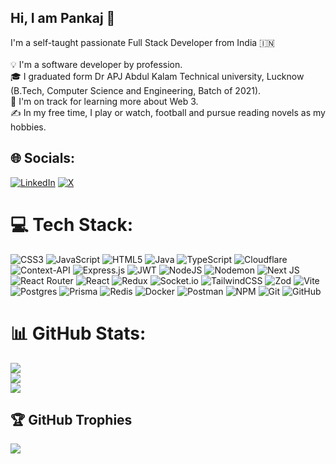 


<!--I'm a self-taught passionate Full Stack Developer from India 🇮🇳

💡 &nbsp; I'm a software developer and researcher by profession. \
<!--💻 &nbsp;I'm currently performing research in the field of multimodal detection of human behavioral patterns and computational psychiatry.\ 
🎓&nbsp;I graduated form Dr APJ Abdul Kalam Technical university, Lucknow (B.Tech, Computer Science and Engineering, Batch of 2021).\
🌱 &nbsp;I'm on track for learning more about Web 3.\
✍️ &nbsp;In my free time, I play or watch, football and pursue reading novels as my hobbies.\
<!--💬 &nbsp;Feel free to reach out to me for general consulting, or discussions on the aforementioned topics!\ 


[![Pankaj's GitHub stats](https://github-readme-stats.vercel.app/api?username=jusPankaj)](https://github.com/jusPankaj/github-readme-stats)-->

## Hi, I am Pankaj 👋
I'm a self-taught passionate Full Stack Developer from India 🇮🇳<br><br>💡   I'm a software developer by profession. <br>🎓 I graduated form Dr APJ Abdul Kalam Technical university, Lucknow (B.Tech, Computer Science and Engineering, Batch of 2021).<br>🌱  I'm on track for learning more about Web 3.<br>✍️  In my free time, I play or watch, football and pursue reading novels as my hobbies.

<!--# 💫 About Me:
I'm a self-taught passionate Full Stack Developer from India 🇮🇳<br><br>💡   I'm a software developer and researcher by profession. <br>🎓 I graduated form Dr APJ Abdul Kalam Technical university, Lucknow (B.Tech, Computer Science and Engineering, Batch of 2021).<br>🌱  I'm on track for learning more about Web 3.<br>✍️  In my free time, I play or watch, football and pursue reading novels as my hobbies. -->


## 🌐 Socials:
[![LinkedIn](https://img.shields.io/badge/LinkedIn-%230077B5.svg?logo=linkedin&logoColor=white)](https://linkedin.com/in/pankajkumar-jnv) [![X](https://img.shields.io/badge/X-black.svg?logo=X&logoColor=white)](https://x.com/jusPankaj) 

# 💻 Tech Stack:
![CSS3](https://img.shields.io/badge/css3-%231572B6.svg?style=for-the-badge&logo=css3&logoColor=white) ![JavaScript](https://img.shields.io/badge/javascript-%23323330.svg?style=for-the-badge&logo=javascript&logoColor=%23F7DF1E) ![HTML5](https://img.shields.io/badge/html5-%23E34F26.svg?style=for-the-badge&logo=html5&logoColor=white) ![Java](https://img.shields.io/badge/java-%23ED8B00.svg?style=for-the-badge&logo=openjdk&logoColor=white) ![TypeScript](https://img.shields.io/badge/typescript-%23007ACC.svg?style=for-the-badge&logo=typescript&logoColor=white) ![Cloudflare](https://img.shields.io/badge/Cloudflare-F38020?style=for-the-badge&logo=Cloudflare&logoColor=white) ![Context-API](https://img.shields.io/badge/Context--Api-000000?style=for-the-badge&logo=react) ![Express.js](https://img.shields.io/badge/express.js-%23404d59.svg?style=for-the-badge&logo=express&logoColor=%2361DAFB) ![JWT](https://img.shields.io/badge/JWT-black?style=for-the-badge&logo=JSON%20web%20tokens) ![NodeJS](https://img.shields.io/badge/node.js-6DA55F?style=for-the-badge&logo=node.js&logoColor=white) ![Nodemon](https://img.shields.io/badge/NODEMON-%23323330.svg?style=for-the-badge&logo=nodemon&logoColor=%BBDEAD) ![Next JS](https://img.shields.io/badge/Next-black?style=for-the-badge&logo=next.js&logoColor=white) ![React Router](https://img.shields.io/badge/React_Router-CA4245?style=for-the-badge&logo=react-router&logoColor=white) ![React](https://img.shields.io/badge/react-%2320232a.svg?style=for-the-badge&logo=react&logoColor=%2361DAFB) ![Redux](https://img.shields.io/badge/redux-%23593d88.svg?style=for-the-badge&logo=redux&logoColor=white) ![Socket.io](https://img.shields.io/badge/Socket.io-black?style=for-the-badge&logo=socket.io&badgeColor=010101) ![TailwindCSS](https://img.shields.io/badge/tailwindcss-%2338B2AC.svg?style=for-the-badge&logo=tailwind-css&logoColor=white) ![Zod](https://img.shields.io/badge/zod-%233068b7.svg?style=for-the-badge&logo=zod&logoColor=white) ![Vite](https://img.shields.io/badge/vite-%23646CFF.svg?style=for-the-badge&logo=vite&logoColor=white) ![Postgres](https://img.shields.io/badge/postgres-%23316192.svg?style=for-the-badge&logo=postgresql&logoColor=white) ![Prisma](https://img.shields.io/badge/Prisma-3982CE?style=for-the-badge&logo=Prisma&logoColor=white) ![Redis](https://img.shields.io/badge/redis-%23DD0031.svg?style=for-the-badge&logo=redis&logoColor=white) ![Docker](https://img.shields.io/badge/docker-%230db7ed.svg?style=for-the-badge&logo=docker&logoColor=white) ![Postman](https://img.shields.io/badge/Postman-FF6C37?style=for-the-badge&logo=postman&logoColor=white) ![NPM](https://img.shields.io/badge/NPM-%23CB3837.svg?style=for-the-badge&logo=npm&logoColor=white) ![Git](https://img.shields.io/badge/git-%23F05033.svg?style=for-the-badge&logo=git&logoColor=white) ![GitHub](https://img.shields.io/badge/github-%23121011.svg?style=for-the-badge&logo=github&logoColor=white)
# 📊 GitHub Stats:
![](https://github-readme-stats.vercel.app/api?username=jusPankaj&theme=dark&hide_border=false&include_all_commits=false&count_private=false)<br/>
![](https://github-readme-streak-stats.herokuapp.com/?user=jusPankaj&theme=dark&hide_border=false)<br/>
![](https://github-readme-stats.vercel.app/api/top-langs/?username=jusPankaj&theme=dark&hide_border=false&include_all_commits=false&count_private=false&layout=compact)

## 🏆 GitHub Trophies
![](https://github-profile-trophy.vercel.app/?username=jusPankaj&theme=radical&no-frame=false&no-bg=false&margin-w=4)

<!-- Proudly created with GPRM ( https://gprm.itsvg.in ) -->
